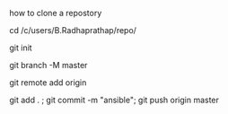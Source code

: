 how to clone a repostory

cd /c/users/B.Radhaprathap/repo/<folder name >

git init 

git branch -M master

git remote add origin <ssh link >

git add . ; git commit -m "ansible"; git push origin master 



